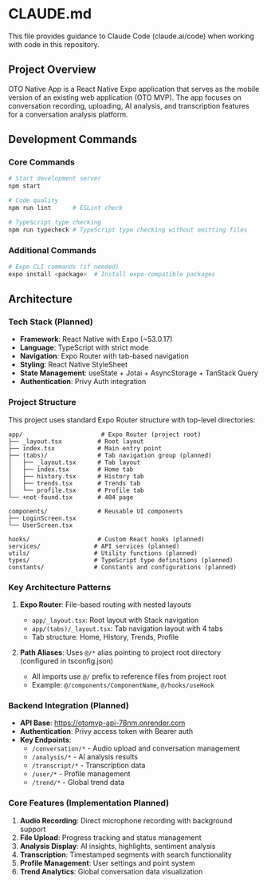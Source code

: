 # CLAUDE.md

This file provides guidance to Claude Code (claude.ai/code) when working with code in this repository.

## Project Overview

OTO Native App is a React Native Expo application that serves as the mobile version of an existing web application (OTO MVP). The app focuses on conversation recording, uploading, AI analysis, and transcription features for a conversation analysis platform.

## Development Commands

### Core Commands
```bash
# Start development server
npm start

# Code quality
npm run lint      # ESLint check

# TypeScript type checking
npm run typecheck # TypeScript type checking without emitting files
```

### Additional Commands
```bash
# Expo CLI commands (if needed)
expo install <package>  # Install expo-compatible packages
```

## Architecture

### Tech Stack (Planned)
- **Framework**: React Native with Expo (~53.0.17)
- **Language**: TypeScript with strict mode
- **Navigation**: Expo Router with tab-based navigation
- **Styling**: React Native StyleSheet
- **State Management**: useState + Jotai + AsyncStorage + TanStack Query
- **Authentication**: Privy Auth integration 

### Project Structure
This project uses standard Expo Router structure with top-level directories:

```
app/                      # Expo Router (project root)
├── _layout.tsx          # Root layout
├── index.tsx            # Main entry point
├── (tabs)/              # Tab navigation group (planned)
│   ├── _layout.tsx      # Tab layout
│   ├── index.tsx        # Home tab
│   ├── history.tsx      # History tab
│   ├── trends.tsx       # Trends tab
│   └── profile.tsx      # Profile tab
└── +not-found.tsx       # 404 page

components/              # Reusable UI components
├── LoginScreen.tsx
└── UserScreen.tsx

hooks/                   # Custom React hooks (planned)
services/               # API services (planned)
utils/                  # Utility functions (planned)
types/                  # TypeScript type definitions (planned)
constants/              # Constants and configurations (planned)
```

### Key Architecture Patterns

1. **Expo Router**: File-based routing with nested layouts
   - `app/_layout.tsx`: Root layout with Stack navigation
   - `app/(tabs)/_layout.tsx`: Tab navigation layout with 4 tabs
   - Tab structure: Home, History, Trends, Profile

2. **Path Aliases**: Uses `@/*` alias pointing to project root directory (configured in tsconfig.json)
   - All imports use `@/` prefix to reference files from project root
   - Example: `@/components/ComponentName`, `@/hooks/useHook`

### Backend Integration (Planned)
- **API Base**: https://otomvp-api-78nm.onrender.com
- **Authentication**: Privy access token with Bearer auth
- **Key Endpoints**: 
  - `/conversation/*` - Audio upload and conversation management
  - `/analysis/*` - AI analysis results
  - `/transcript/*` - Transcription data
  - `/user/*` - Profile management
  - `/trend/*` - Global trend data

### Core Features (Implementation Planned)
1. **Audio Recording**: Direct microphone recording with background support
2. **File Upload**: Progress tracking and status management
3. **Analysis Display**: AI insights, highlights, sentiment analysis
4. **Transcription**: Timestamped segments with search functionality
5. **Profile Management**: User settings and point system
6. **Trend Analytics**: Global conversation data visualization
